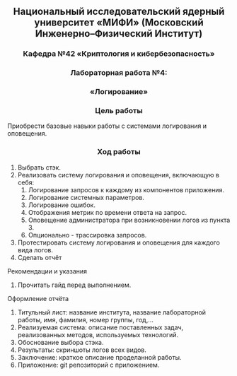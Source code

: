## <div align="center"> Национальный исследовательский ядерный университет «МИФИ» (Московский Инженерно–Физический Институт)


### <div align="center"> Кафедра №42 «Криптология и кибербезопасность»


### <div align="center"> Лабораторная работа №4: 
### <div align="center">«Логирование»


### <div align="center"> Цель работы


Приобрести базовые навыки работы с системами логирования и оповещения.

### <div align="center"> Ход работы

1. Выбрать стэк.
2. Реализовать систему логирования и оповещения, включающую в себя:
   1. Логирование запросов к каждому из компонентов приложения.
   2. Логирование системных параметров.
   3. Логирование ошибок.
   4. Отображения метрик по времени ответа на запрос.
   5. Оповещение администратора при возникновении логов из пункта 3.
   6. Опционально - трассировка запросов.
3. Протестировать систему логирования и оповещения для каждого вида логов.
4. Сделать отчёт

Рекомендации и указания

1. Прочитать гайд перед выполнением.

Оформление отчёта
1. Титульный лист: название института, название лабораторной работы, имя, фамилия,
номер группы, год,…
1. Реализуемая система: описание поставленных задач, реализованных методов, используемых технологий.
2. Обоснование выбора стэка.
3. Результаты: скриншоты логов всех видов.
4. Заключение: краткое описание проделанной работы.
5. Приложение: git репозиторий с приложением.